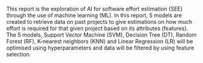 This report is the exploration of AI for software effort estimation (SEE) through the use of
machine learning (ML). In this report, 5 models are created to retrieve data on past
projects to give estimations on how much effort is required for that given project based
on its attributes (features). The 5 models, Support Vector Machine (SVM), Decision Tree
(DT), Random Forest (RF), K-nearest neighbors (KNN) and Linear Regression (LR) will
be optimised using hyperparameters and data will be filtered by using feature selection.

